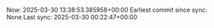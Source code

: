 Now: 2025-03-30 13:38:53.385958+00:00 Earliest commit since sync: None Last sync: 2025-03-30 00:22:47+00:00

